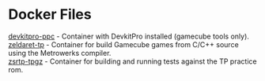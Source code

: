 # Docker Files

[devkitpro-ppc](devkitpro-ppc/) - Container with DevkitPro installed (gamecube tools only).  
[zeldaret-tp](zeldaret-tp/) - Container for build Gamecube games from C/C++ source using the Metrowerks compiler.  
[zsrtp-tpgz](zsrtp-tpgz/) - Container for building and running tests against the TP practice rom.  